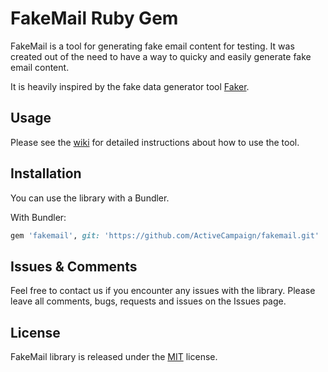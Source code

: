 # FakeMail Ruby Gem

FakeMail is a tool for generating fake email content for testing. 
It was created out of the need to have a way to quicky and easily generate fake email content. 

It is heavily inspired by the fake data generator tool [Faker](https://github.com/faker-ruby/faker).   

## Usage

Please see the [wiki](https://github.com/ActiveCampaign/fakemail/wiki) for detailed instructions about how to use the tool.

## Installation

You can use the library with a Bundler.

With Bundler:

``` ruby
gem 'fakemail', git: 'https://github.com/ActiveCampaign/fakemail.git'
```

## Issues & Comments

Feel free to contact us if you encounter any issues with the library. 
Please leave all comments, bugs, requests and issues on the Issues page.  

## License

FakeMail library is released under the [MIT](http://www.opensource.org/licenses/mit-license.php) license.